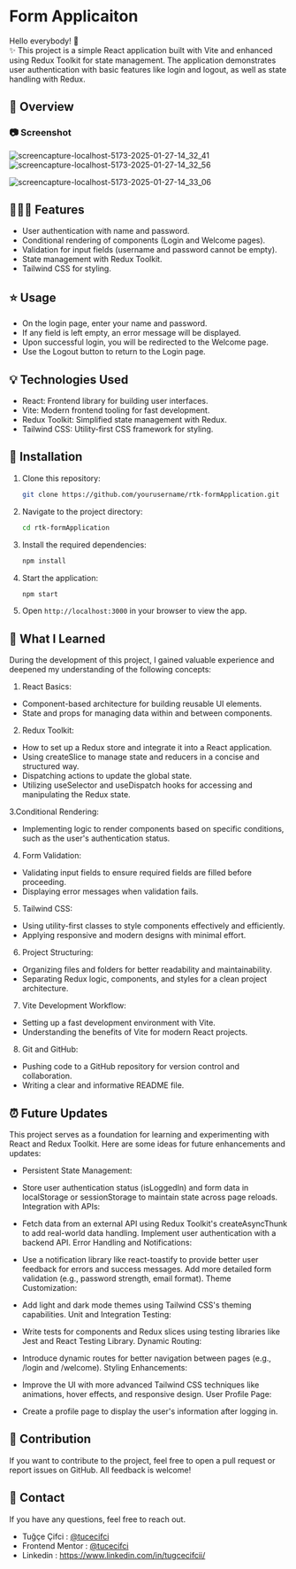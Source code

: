 # Form Applicaiton

Hello everybody! 👋 <br>
✨ This project is a simple React application built with Vite and enhanced using Redux Toolkit for state management. The application demonstrates user authentication with basic features like login and logout, as well as state handling with Redux.

## 👀 Overview

### 📷 Screenshot
![screencapture-localhost-5173-2025-01-27-14_32_41](https://github.com/user-attachments/assets/e083790e-07c0-408e-8ac2-42f98f6c0683)
![screencapture-localhost-5173-2025-01-27-14_32_56](https://github.com/user-attachments/assets/e229b90a-b14b-49d3-97ff-0a97e09419b3)

![screencapture-localhost-5173-2025-01-27-14_33_06](https://github.com/user-attachments/assets/d4051062-51c9-4c78-aafe-337c7e51d7db)


## 👩🏼‍💻 Features

- User authentication with name and password.
- Conditional rendering of components (Login and Welcome pages).
- Validation for input fields (username and password cannot be empty).
- State management with Redux Toolkit.
- Tailwind CSS for styling.

## ⭐ Usage
- On the login page, enter your name and password.
- If any field is left empty, an error message will be displayed.
- Upon successful login, you will be redirected to the Welcome page.
- Use the Logout button to return to the Login page.

## 💡 Technologies Used

- React: Frontend library for building user interfaces.
- Vite: Modern frontend tooling for fast development.
- Redux Toolkit: Simplified state management with Redux.
- Tailwind CSS: Utility-first CSS framework for styling.

## 🤔 Installation

1. Clone this repository:
   ```bash
   git clone https://github.com/yourusername/rtk-formApplication.git

   ```

2. Navigate to the project directory:
   ```bash
   cd rtk-formApplication
   ```

3. Install the required dependencies:
   ```bash
   npm install
   ```

4. Start the application:
   ```bash
   npm start
   ```

5. Open `http://localhost:3000` in your browser to view the app.

## 🧠 What I Learned

During the development of this project, I gained valuable experience and deepened my understanding of the following concepts:

1. React Basics:

- Component-based architecture for building reusable UI elements.
- State and props for managing data within and between components.
  
2. Redux Toolkit:

- How to set up a Redux store and integrate it into a React application.
- Using createSlice to manage state and reducers in a concise and structured way.
- Dispatching actions to update the global state.
- Utilizing useSelector and useDispatch hooks for accessing and manipulating the Redux state.
  
3.Conditional Rendering:
- Implementing logic to render components based on specific conditions, such as the user's authentication status.

4. Form Validation:

- Validating input fields to ensure required fields are filled before proceeding.
- Displaying error messages when validation fails.

5. Tailwind CSS:

- Using utility-first classes to style components effectively and efficiently.
- Applying responsive and modern designs with minimal effort.

6. Project Structuring:

- Organizing files and folders for better readability and maintainability.
- Separating Redux logic, components, and styles for a clean project architecture.

7. Vite Development Workflow:

- Setting up a fast development environment with Vite.
- Understanding the benefits of Vite for modern React projects.

8. Git and GitHub:

- Pushing code to a GitHub repository for version control and collaboration.
- Writing a clear and informative README file.



## ⏰ Future Updates

This project serves as a foundation for learning and experimenting with React and Redux Toolkit. Here are some ideas for future enhancements and updates:

- Persistent State Management:

- Store user authentication status (isLoggedIn) and form data in localStorage or sessionStorage to maintain state across page reloads.
Integration with APIs:

- Fetch data from an external API using Redux Toolkit's createAsyncThunk to add real-world data handling.
Implement user authentication with a backend API.
Error Handling and Notifications:

- Use a notification library like react-toastify to provide better user feedback for errors and success messages.
Add more detailed form validation (e.g., password strength, email format).
Theme Customization:

- Add light and dark mode themes using Tailwind CSS's theming capabilities.
Unit and Integration Testing:

- Write tests for components and Redux slices using testing libraries like Jest and React Testing Library.
Dynamic Routing:

- Introduce dynamic routes for better navigation between pages (e.g., /login and /welcome).
Styling Enhancements:

- Improve the UI with more advanced Tailwind CSS techniques like animations, hover effects, and responsive design.
User Profile Page:

- Create a profile page to display the user's information after logging in.


## 🎄 Contribution

If you want to contribute to the project, feel free to open a pull request or report issues on GitHub. All feedback is welcome!


## 💌 Contact

If you have any questions, feel free to reach out.
- Tuğçe Çifci : [@tucecifci](https://github.com/tucecifci)
- Frontend Mentor : [@tucecifci](https://www.frontendmentor.io/profile/tucecifci)
- Linkedin : https://www.linkedin.com/in/tugcecifcii/

